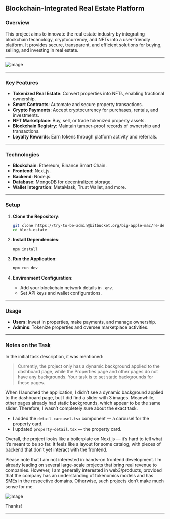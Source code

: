 ## **Blockchain-Integrated Real Estate Platform**  

### **Overview**  
This project aims to innovate the real estate industry by integrating blockchain technology, cryptocurrency, and NFTs into a user-friendly platform. It provides secure, transparent, and efficient solutions for buying, selling, and investing in real estate.  

---

![image](https://github.com/user-attachments/assets/d85fe6c7-0c30-446c-880c-95bd9de1da33)

---

### **Key Features**  
- **Tokenized Real Estate**: Convert properties into NFTs, enabling fractional ownership.  
- **Smart Contracts**: Automate and secure property transactions.  
- **Crypto Payments**: Accept cryptocurrency for purchases, rentals, and investments.  
- **NFT Marketplace**: Buy, sell, or trade tokenized property assets.  
- **Blockchain Registry**: Maintain tamper-proof records of ownership and transactions.  
- **Loyalty Rewards**: Earn tokens through platform activity and referrals.  

---

### **Technologies**  
- **Blockchain**: Ethereum, Binance Smart Chain.  
- **Frontend**: Next.js.  
- **Backend**: Node.js.
- **Database**: MongoDB for decentralized storage.  
- **Wallet Integration**: MetaMask, Trust Wallet, and more.  

---

### **Setup**  

1. **Clone the Repository**:  
   ```bash  
   git clone https://try-to-be-admin@bitbucket.org/big-apple-mac/re-demo.git
   cd block-estate  
   ```  

2. **Install Dependencies**:  
   ```bash  
   npm install  
   ```  

3. **Run the Application**:  
   ```bash  
   npm run dev  
   ```  

4. **Environment Configuration**:  
   - Add your blockchain network details in `.env`.  
   - Set API keys and wallet configurations.  

---

### **Usage**  
- **Users**: Invest in properties, make payments, and manage ownership.  
- **Admins**: Tokenize properties and oversee marketplace activities.  

---

### **Notes on the Task**

In the initial task description, it was mentioned:  
> Currently, the project only has a dynamic background applied to the dashboard page, while the Properties page and other pages do not have any backgrounds. Your task is to set static backgrounds for these pages.

When I launched the application, I didn’t see a dynamic background applied to the dashboard page, but I did find a slider with 3 images. Meanwhile, other pages already had static backgrounds, which appear to be the same slider. Therefore, I wasn’t completely sure about the exact task.

- I added the `detail-carousel.tsx` component — a carousel for the property card.  
- I updated `property-detail.tsx` — the property card.  

Overall, the project looks like a boilerplate on Next.js — it’s hard to tell what it’s meant to be so far. It feels like a layout for some catalog, with pieces of backend that don’t yet interact with the frontend.

Please note that I am not interested in hands-on frontend development. I’m already leading on several large-scale projects that bring real revenue to companies. However, I am generally interested in web3/products, provided that the company has an understanding of tokenomics models and has SMEs in the respective domains. Otherwise, such projects don’t make much sense for me.

![image](https://i.postimg.cc/7hTyDzbG/Screenshot-2024-12-09-191855.png)

Thanks!

---